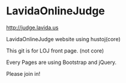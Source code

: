 LavidaOnlineJudge
=================

http://judge.lavida.us

LavidaOnlineJudge website using hustoj(core)

This git is for LOJ front page. (not core)

Every Pages are using Bootstrap and jQuery.

Please join in!
